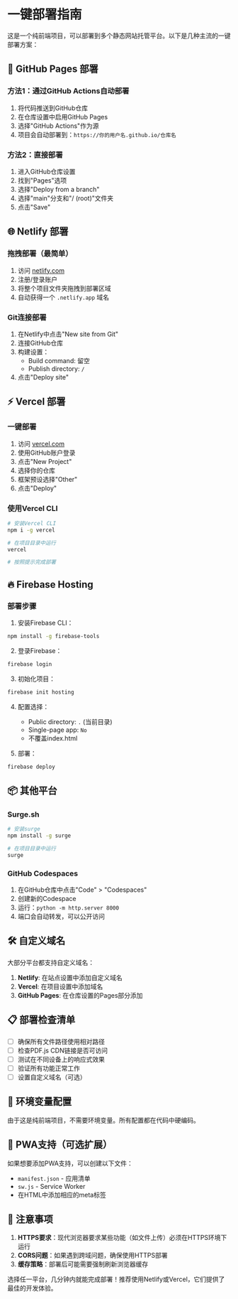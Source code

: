 # 一键部署指南

这是一个纯前端项目，可以部署到多个静态网站托管平台。以下是几种主流的一键部署方案：

## 🚀 GitHub Pages 部署

### 方法1：通过GitHub Actions自动部署

1. 将代码推送到GitHub仓库
2. 在仓库设置中启用GitHub Pages
3. 选择"GitHub Actions"作为源
4. 项目会自动部署到：`https://你的用户名.github.io/仓库名`

### 方法2：直接部署

1. 进入GitHub仓库设置
2. 找到"Pages"选项
3. 选择"Deploy from a branch"
4. 选择"main"分支和"/ (root)"文件夹
5. 点击"Save"

## 🌐 Netlify 部署

### 拖拽部署（最简单）

1. 访问 [netlify.com](https://netlify.com)
2. 注册/登录账户
3. 将整个项目文件夹拖拽到部署区域
4. 自动获得一个 `.netlify.app` 域名

### Git连接部署

1. 在Netlify中点击"New site from Git"
2. 连接GitHub仓库
3. 构建设置：
   - Build command: 留空
   - Publish directory: `/`
4. 点击"Deploy site"

## ⚡ Vercel 部署

### 一键部署

1. 访问 [vercel.com](https://vercel.com)
2. 使用GitHub账户登录
3. 点击"New Project"
4. 选择你的仓库
5. 框架预设选择"Other"
6. 点击"Deploy"

### 使用Vercel CLI

```bash
# 安装Vercel CLI
npm i -g vercel

# 在项目目录中运行
vercel

# 按照提示完成部署
```

## 🔥 Firebase Hosting

### 部署步骤

1. 安装Firebase CLI：
```bash
npm install -g firebase-tools
```

2. 登录Firebase：
```bash
firebase login
```

3. 初始化项目：
```bash
firebase init hosting
```

4. 配置选择：
   - Public directory: `.` (当前目录)
   - Single-page app: `No`
   - 不覆盖index.html

5. 部署：
```bash
firebase deploy
```

## 📦 其他平台

### Surge.sh
```bash
# 安装surge
npm install -g surge

# 在项目目录中运行
surge
```

### GitHub Codespaces
1. 在GitHub仓库中点击"Code" > "Codespaces"
2. 创建新的Codespace
3. 运行：`python -m http.server 8000`
4. 端口会自动转发，可以公开访问

## 🛠️ 自定义域名

大部分平台都支持自定义域名：

1. **Netlify**: 在站点设置中添加自定义域名
2. **Vercel**: 在项目设置中添加域名
3. **GitHub Pages**: 在仓库设置的Pages部分添加

## 📋 部署检查清单

- [ ] 确保所有文件路径使用相对路径
- [ ] 检查PDF.js CDN链接是否可访问
- [ ] 测试在不同设备上的响应式效果
- [ ] 验证所有功能正常工作
- [ ] 设置自定义域名（可选）

## 🔧 环境变量配置

由于这是纯前端项目，不需要环境变量。所有配置都在代码中硬编码。

## 📱 PWA支持（可选扩展）

如果想要添加PWA支持，可以创建以下文件：

- `manifest.json` - 应用清单
- `sw.js` - Service Worker
- 在HTML中添加相应的meta标签

## 🚨 注意事项

1. **HTTPS要求**：现代浏览器要求某些功能（如文件上传）必须在HTTPS环境下运行
2. **CORS问题**：如果遇到跨域问题，确保使用HTTPS部署
3. **缓存策略**：部署后可能需要强制刷新浏览器缓存

选择任一平台，几分钟内就能完成部署！推荐使用Netlify或Vercel，它们提供了最佳的开发体验。